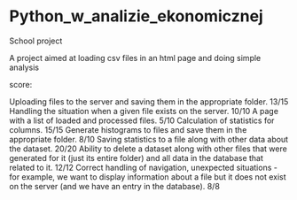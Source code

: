 # Python_w_analizie_ekonomicznej
School project


A project aimed at loading csv files in an html page and doing simple analysis

score:

Uploading files to the server and saving them in the appropriate folder.
13/15
Handling the situation when a given file exists on the server.
10/10
A page with a list of loaded and processed files.
5/10
Calculation of statistics for columns.
15/15
Generate histograms to files and save them in the appropriate folder.
8/10
Saving statistics to a file along with other data about the dataset.
20/20
Ability to delete a dataset along with other files that were generated for it (just its entire folder) and all data in the database that related to it.
12/12
Correct handling of navigation, unexpected situations - for example, we want to display information about a file but it does not exist on the server (and we have an entry in the database).
8/8
